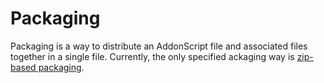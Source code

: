 # Packaging

Packaging is a way to distribute an AddonScript file and associated files together in a single file.
Currently, the only specified ackaging way is [zip-based packaging](zip.md).

